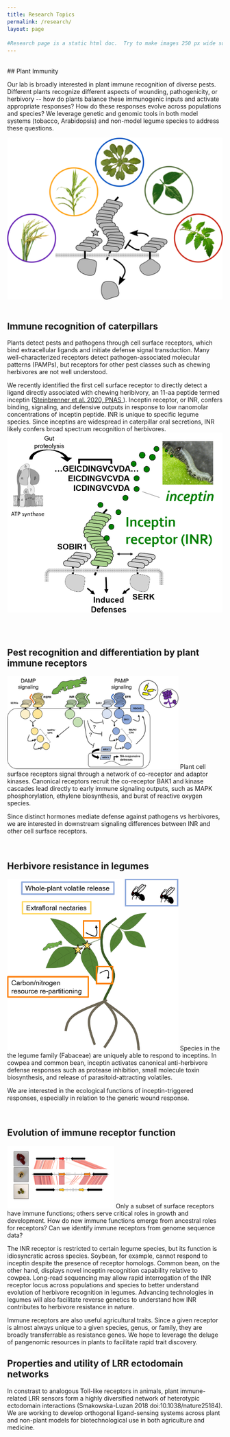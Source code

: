 ```yaml
---
title: Research Topics
permalink: /research/
layout: page

#Research page is a static html doc.  Try to make images 250 px wide so that text wraps nicely.
---
```

<br>
## Plant Immunity

Our lab is broadly interested in plant immune recognition of diverse pests. Different plants recognize different aspects of wounding, pathogenicity, or herbivory -- how do plants balance these immunogenic inputs and activate appropriate responses? How do these responses evolve across populations and species? We leverage genetic and genomic tools in both model systems (tobacco, Arabidopsis) and non-model legume species to address these questions.

<img src="/images/research0.png" class="align-left" alt="">

<br>
<br>

## Immune recognition of caterpillars

Plants detect pests and pathogens through cell surface receptors, which bind extracellular ligands and initiate defense signal transduction.  Many well-characterized receptors detect pathogen-associated molecular patterns (PAMPs), but receptors for other pest classes such as chewing herbivores are not well understood.

We recently identified the first cell surface receptor to directly detect a ligand directly associated with chewing heribivory, an 11-aa peptide termed inceptin (<a href="https://www.pnas.org/content/early/2020/11/20/2018415117">Steinbrenner et al. 2020, PNAS </a>). Inceptin receptor, or INR, confers binding, signaling, and defensive outputs in response to low nanomolar concentrations of inceptin peptide.  INR is unique to specific legume species.  Since inceptins are widespread in caterpillar oral secretions, INR likely confers broad spectrum recognition of herbivores.
<img src="/images/research00.png" class="align-left" alt="">

<br>
<br>

## Pest recognition and differentiation by plant immune receptors

<img src="/images/research01.png" class="align-left" alt="" width="400">
Plant cell surface receptors signal through a network of co-receptor and adaptor kinases.  Canonical receptors recruit the co-receptor BAK1 and kinase cascades lead directly to early immune signaling outputs, such as MAPK phosphorylation, ethylene biosynthesis, and burst of reactive oxygen species.

Since distinct hormones mediate defense against pathogens vs herbivores, we are interested in downstream signaling differences between INR and other cell surface receptors.

<BR CLEAR="left">

## ​Herbivore resistance in legumes
<img src="/images/research02.png" class="align-left" alt="" width="400">
Species in the the legume family (Fabaceae) are uniquely able to respond to inceptins.  In cowpea and common bean, inceptin activates canonical anti-herbivore defense responses such as protease inhibition, small molecule toxin biosynthesis, and release of parasitoid-attracting volatiles.

We are interested in the ecological functions of inceptin-triggered responses, especially in relation to the generic wound response.

<BR CLEAR="left">

## Evolution of immune receptor function
<img src="/images/research3.png" class="align-left" alt="">
Only a subset of surface receptors have immune functions; others serve critical roles in growth and development.  How do new immune functions emerge from ancestral roles for receptors?  Can we identify immune receptors from genome sequence data?

The INR receptor is restricted to certain legume species, but its function is idiosyncratic across species.  Soybean, for example, cannot respond to inceptin despite the presence of receptor homologs.  Common bean, on the other hand, displays novel inceptin recognition capability relative to cowpea.  Long-read sequencing may allow rapid interrogation of the INR receptor locus across populations and species to better understand evolution of herbivore recognition in legumes.  Advancing technologies in legumes will also facilitate reverse genetics to understand how INR contributes to herbivore resistance in nature.

Immune receptors are also useful agricultural traits. Since a given receptor is almost always unique to a given species, genus, or family, they are broadly transferrable as resistance genes. We hope to leverage the deluge of pangenomic resources in plants to facilitate rapid trait discovery.

## Properties and utility of LRR ectodomain networks

In constrast to analogous Toll-like receptors in animals, plant immune-related LRR sensors form a highly diversified network of heterotypic ectodomain interactions (Smakowska-Luzan 2018 doi:10.1038/nature25184). We are working to develop orthogonal ligand-sensing systems across plant and non-plant models for biotechnological use in both agriculture and medicine.